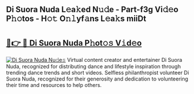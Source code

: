 ## Di Suora Nuda L𝚎a𝚔ed N𝚞𝚍e - Part-f3g Vi𝚍𝚎o P𝚑𝚘tos - H𝚘𝚝 O𝚗𝚕yf𝚊ns L𝚎a𝚔s miiDt

# <h2><a href="http://kf7vkel.oniu.top/?m=Di+Suora+Nuda">🔗👉 🔴 Di Suora Nuda P𝚑ot𝚘𝚜 V𝚒d𝚎o</a></h2>

[![Di Suora Nuda Nu𝚍e𝚜](https://i.imgur.com/0qMVB7G.gif)](http://kf7vkel.oniu.top/?m=Di+Suora+Nuda)
Virtual content creator and entertainer Di Suora Nuda, recognized for distributing dance and lifestyle inspiration through trending dance trends and short videos. Selfless philanthropist volunteer Di Suora Nuda, recognized for their generosity and dedication to volunteering their time and resources to help others.  

